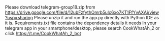 Please download telegram-group18.zip from https://drive.google.com/file/d/12ubFzfythOmrb5uIc6xo7KT1FfYvAXAi/view?usp=sharing
Please unzip it and run the app.py directly with Python IDE as it is.
Requirements.txt file contains the dependency details it needs
In your telegram app in your smartphone/desktop, please search CookWhatAh_2 or click https://t.me/CookWhatAh_2_bot
